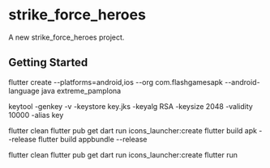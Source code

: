 # strike_force_heroes


A new strike_force_heroes project.

## Getting Started

flutter create --platforms=android,ios --org com.flashgamesapk --android-language java extreme_pamplona


keytool -genkey -v -keystore key.jks -keyalg RSA -keysize 2048 -validity 10000 -alias key


flutter clean
flutter pub get
dart run icons_launcher:create
flutter build apk --release
flutter build appbundle --release




flutter clean
flutter pub get
dart run icons_launcher:create
flutter run
